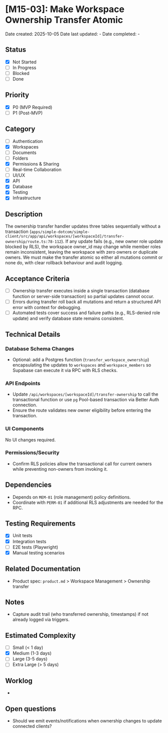 # [M15-03]: Make Workspace Ownership Transfer Atomic

Date created: 2025-10-05
Date last updated: -
Date completed: -

## Status

- [x] Not Started
- [ ] In Progress
- [ ] Blocked
- [ ] Done

## Priority

- [x] P0 (MVP Required)
- [ ] P1 (Post-MVP)

## Category

- [ ] Authentication
- [x] Workspaces
- [ ] Documents
- [ ] Folders
- [x] Permissions & Sharing
- [ ] Real-time Collaboration
- [ ] UI/UX
- [x] API
- [x] Database
- [x] Testing
- [x] Infrastructure

## Description

The ownership transfer handler updates three tables sequentially without a transaction (`apps/simple-dotcom/simple-client/src/app/api/workspaces/[workspaceId]/transfer-ownership/route.ts:78-112`). If any update fails (e.g., new owner role update blocked by RLS), the workspace owner_id may change while member roles remain inconsistent, leaving the workspace with zero owners or duplicate owners. We must make the transfer atomic so either all mutations commit or none do, with clear rollback behaviour and audit logging.

## Acceptance Criteria

- [ ] Ownership transfer executes inside a single transaction (database function or server-side transaction) so partial updates cannot occur.
- [ ] Errors during transfer roll back all mutations and return a structured API error with context for debugging.
- [ ] Automated tests cover success and failure paths (e.g., RLS-denied role update) and verify database state remains consistent.

## Technical Details

### Database Schema Changes

- Optional: add a Postgres function (`transfer_workspace_ownership`) encapsulating the updates to `workspaces` and `workspace_members` so Supabase can execute it via RPC with RLS checks.

### API Endpoints

- Update `/api/workspaces/[workspaceId]/transfer-ownership` to call the transactional function or use `pg` Pool-based transaction via Better Auth connection.
- Ensure the route validates new owner eligibility before entering the transaction.

### UI Components

No UI changes required.

### Permissions/Security

- Confirm RLS policies allow the transactional call for current owners while preventing non-owners from invoking it.

## Dependencies

- Depends on `MEM-01` (role management) policy definitions.
- Coordinate with `PERM-01` if additional RLS adjustments are needed for the RPC.

## Testing Requirements

- [x] Unit tests
- [x] Integration tests
- [ ] E2E tests (Playwright)
- [x] Manual testing scenarios

## Related Documentation

- Product spec: `product.md` > Workspace Management > Ownership transfer

## Notes

- Capture audit trail (who transferred ownership, timestamps) if not already logged via triggers.

## Estimated Complexity

- [ ] Small (< 1 day)
- [x] Medium (1-3 days)
- [ ] Large (3-5 days)
- [ ] Extra Large (> 5 days)

## Worklog

-

## Open questions

- Should we emit events/notifications when ownership changes to update connected clients?
